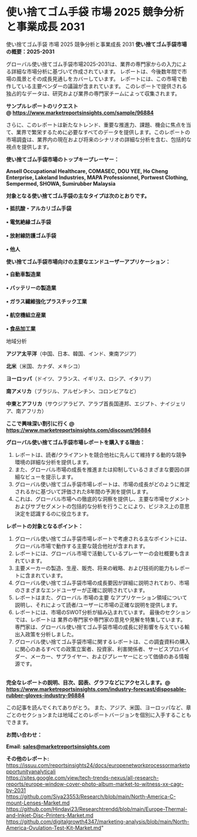 # 使い捨てゴム手袋 市場 2025 競争分析と事業成長 2031
使い捨てゴム手袋 市場 2025 競争分析と事業成長 2031
<strong><b>使い捨てゴム手袋市場の概要：2025-2031</b></strong>

グローバル使い捨てゴム手袋市場2025-2031は、業界の専門家からの入力による詳細な市場分析に基づいて作成されています。 レポートは、今後数年間で市場の風景とその成長見通しをカバーしています。 レポートには、この市場で動作している主要ベンダーの議論が含まれています。 このレポートで提供される独占的なデータは、研究および業界の専門家チームによって収集されます。

<strong>サンプルレポートのリクエスト @ <a href=https://www.marketreportsinsights.com/sample/96884>https://www.marketreportsinsights.com/sample/96884</a></strong>

さらに、このレポートは新たなトレンド、重要な推進力、課題、機会に焦点を当て、業界で繁栄するために必要なすべてのデータを提供します。このレポートの市場調査は、業界内の現在および将来のシナリオの詳細な分析を含む、包括的な視点を提供します。

<strong>使い捨てゴム手袋市場のトップキープレーヤー：</strong>

<strong>Ansell Occupational Healthcare, COMASEC, DOU YEE, Ho Cheng Enterprise, Lakeland Industries, MAPA Professionnel, Portwest Clothing, Sempermed, SHOWA, Sumirubber Malaysia</strong>

<strong><b>対象となる使い捨てゴム手袋の主なタイプは次のとおりです。</b></strong>

<strong>• 抵抗酸・アルカリゴム手袋<br><br>• 電気絶縁ゴム手袋<br><br>• 放射線防護ゴム手袋<br><br>• 他人</strong>

<strong><b>使い捨てゴム手袋市場向けの主要なエンドユーザーアプリケーション：</b></strong>

<strong>• 自動車製造業<br><br>• バッテリーの製造業<br><br>• ガラス繊維強化プラスチック工業<br><br>• 航空機組立産業<br><br>• 食品加工業</strong>

 地域分析

<strong><b>アジア太平洋</b></strong>（中国、日本、韓国、インド、東南アジア）

<strong><b>北米</b></strong>（米国、カナダ、メキシコ）

<strong><b>ヨーロッパ</b></strong>（ドイツ、フランス、イギリス、ロシア、イタリア）

<strong><b>南アメリカ</b></strong>（ブラジル、アルゼンチン、コロンビアなど）

<strong><b>中東とアフリカ</b></strong>（サウジアラビア、アラブ首長国連邦、エジプト、ナイジェリア、南アフリカ）

<strong>ここで興味深い割引に行く @ <a href=https://www.marketreportsinsights.com/discount/96884>https://www.marketreportsinsights.com/discount/96884</a></strong>

<strong><b>グローバル使い捨てゴム手袋市場レポートを購入する理由：</b></strong>
<ol>
  <li>レポートは、読者/クライアントを競合他社に先んじて維持する動的な競争環境の詳細な分析を提供します。</li>
  <li>また、グローバル市場の成長を推進または抑制しているさまざまな要因の詳細なビューを提示します。</li>
  <li>グローバル使い捨てゴム手袋市場レポートは、市場の成長がどのように推定されるかに基づいて評価された8年間の予測を提供します。</li>
  <li>これは、グローバル市場への徹底的な洞察を提供し、主要な市場セグメントおよびサブセグメントの包括的な分析を行うことにより、ビジネス上の意思決定を認識するのに役立ちます。</li>
</ol>
<strong><b>レポートの対象となるポイント：</b></strong>
<ol>
  <li>グローバル使い捨てゴム手袋市場レポートで考慮される主なポイントには、グローバル市場で動作する主要な競合他社が含まれます。</li>
  <li>レポートには、グローバル市場で活動しているプレーヤーの会社概要も含まれています。</li>
  <li>主要メーカーの製造、生産、販売、将来の戦略、および技術的能力もレポートに含まれています。</li>
  <li>グローバル使い捨てゴム手袋市場の成長要因が詳細に説明されており、市場のさまざまなエンドユーザーが正確に説明されています。</li>
  <li>レポートはまた、グローバル 市場の主要 なアプリケーション領域について説明し、それによって読者/ユーザーに市場の正確な説明を提供します。</li>
  <li>レポートには、市場のSWOT分析が組み込まれています。 最後のセクションでは、レポートは 業界の専門家や専門家の意見や見解を特集しています。 専門家は、グローバル使い捨てゴム手袋市場の成長に好影響を与えている輸出入政策を分析しました。</li>
  <li>グローバル使い捨てゴム手袋市場に関するレポートは、この調査資料の購入に関心のあるすべての政策立案者、投資家、利害関係者、サービスプロバイダー、メーカー、サプライヤー、およびプレーヤーにとって価値のある情報源です。</li>
</ol><br>
<strong>完全なレポートの説明、目次、図表、グラフなどにアクセスします。@ <a href=https://www.marketreportsinsights.com/industry-forecast/disposable-rubber-gloves-industry-96884>https://www.marketreportsinsights.com/industry-forecast/disposable-rubber-gloves-industry-96884</a></strong>

この記事を読んでくれてありがとう。 また、アジア、米国、ヨーロッパなど、章ごとのセクションまたは地域ごとのレポートバージョンを個別に入手することもできます。

<strong><b>お問い合わせ：</b></strong>

<strong>Email: </strong><a href=mailto:sales@marketreportsinsights.com><strong>sales@marketreportsinsights.com</strong></a>

<strong>その他のレポート:</strong>
<br>
<a href=https://issuu.com/reportsinsights24/docs/europenetworkprocessormarketopportunityanalyticali>https://issuu.com/reportsinsights24/docs/europenetworkprocessormarketopportunityanalyticali</a>
<br>
<a href=https://sites.google.com/view/tech-trends-nexus/all-research-reports/europe-window-cover-photo-album-market-to-witness-xx-cagr-by-2031>https://sites.google.com/view/tech-trends-nexus/all-research-reports/europe-window-cover-photo-album-market-to-witness-xx-cagr-by-2031</a>
<br>
<a href=https://github.com/Siya23553/Research/blob/main/North-America-C-mount-Lenses-Market.md>https://github.com/Siya23553/Research/blob/main/North-America-C-mount-Lenses-Market.md</a>
<br>
<a href=https://github.com/Hindavi23/Researchtrendd/blob/main/Europe-Thermal-and-Inkjet-Disc-Printers-Market.md>https://github.com/Hindavi23/Researchtrendd/blob/main/Europe-Thermal-and-Inkjet-Disc-Printers-Market.md</a>
<br>
<a href=https://github.com/digitalgrowth4347/marketing-analysis/blob/main/North-America-Ovulation-Test-Kit-Market.md>https://github.com/digitalgrowth4347/marketing-analysis/blob/main/North-America-Ovulation-Test-Kit-Market.md</a>"
